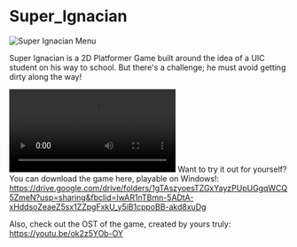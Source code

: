 # Super_Ignacian
![Super Ignacian Menu](https://i.imgur.com/TtDwY12.png)

Super Ignacian is a 2D Platformer Game built around the idea of a UIC student on his way to school. But there's a challenge; he must avoid getting dirty along the way!

![Super Ignacian Gameplay](https://i.imgur.com/30UyCwx.mp4)
Want to try it out for yourself? You can download the game here, playable on Windows!:
https://drive.google.com/drive/folders/1gTAszyoesTZGxYayzPUpUGgqWCQ5ZmeN?usp=sharing&fbclid=IwAR1nTBmn-5ADtA-xHddsoZeaeZ5sx1ZZpgFxkU_y5iB1cppoBB-akd8xuDg

Also, check out the OST of the game, created by yours truly:
https://youtu.be/ok2z5YOb-OY
